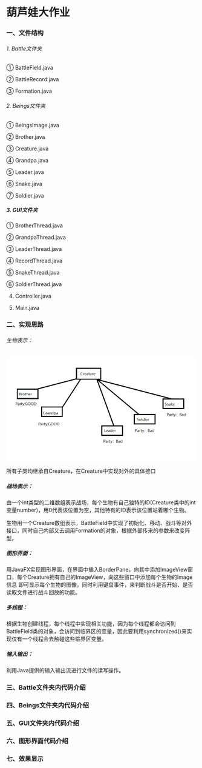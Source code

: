 # 葫芦娃大作业
### 一、文件结构
###### 1. Battle文件夹
   
   ① BattleField.java
   
   ② BattleRecord.java
   
   ③ Formation.java
   
###### 2. Beings文件夹
   
   ① BeingsImage.java
   
   ② Brother.java
   
   ③ Creature.java
   
   ④ Grandpa.java
   
   ⑤ Leader.java
   
   ⑥ Snake.java
   
   ⑦ Soldier.java
   
##### 3. GUI文件夹   
   
   ① BrotherThread.java
   
   ② GrandpaThread.java
   
   ③ LeaderThread.java
   
   ④ RecordThread.java
   
   ⑤ SnakeThread.java
   
   ⑥ SoldierThread.java
   
4. Controller.java   

5. Main.java

### 二、实现思路

###### 生物表示：
   
![Image](https://github.com/zfq005/zfq/raw/master/1.png)

所有子类均继承自Creature，在Creature中实现对外的具体接口

##### 战场表示：

由一个int类型的二维数组表示战场，每个生物有自己独特的ID(Creature类中的int变量number)，用0代表该位置为空，其他特有的ID表示该位置站着哪个生物。

生物用一个Creature数组表示，BattleField中实现了初始化、移动、战斗等对外接口，同时自己内部又去调用Formation的对象，根据外部传来的参数来改变阵型。

##### 图形界面：

用JavaFX实现图形界面，在界面中插入BorderPane，向其中添加ImageView窗口，每个Creature拥有自己的ImageView，向这些窗口中添加每个生物的Image信息
即可显示每个生物的图像。同时利用键盘事件，来判断战斗是否开始、是否读取文件进行战斗回放的功能。

##### 多线程：

根据生物创建线程，每个线程中实现相关功能，因为每个线程都会访问到BattleField类的对象，会访问到临界区的变量，因此要利用synchronized()来实现仅有一个线程会去触碰这些临界区变量。

##### 输入输出：

利用Java提供的输入输出流进行文件的读写操作。


### 三、Battle文件夹内代码介绍

### 四、Beings文件夹内代码介绍

### 五、GUI文件夹内代码介绍

### 六、图形界面代码介绍

### 七、效果显示

